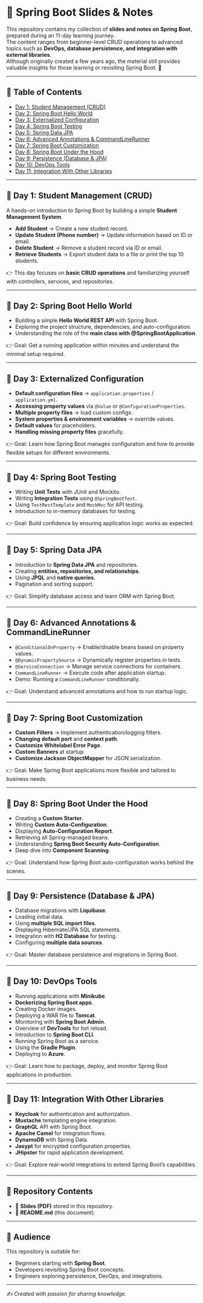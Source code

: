 # 📑 Spring Boot Slides & Notes  

This repository contains my collection of **slides and notes on Spring Boot**, prepared during an 11-day learning journey.  
The content ranges from beginner-level CRUD operations to advanced topics such as **DevOps, database persistence, and integration with external libraries**.  
Although originally created a few years ago, the material still provides valuable insights for those learning or revisiting Spring Boot. 🚀  

---

## 📌 Table of Contents

- [Day 1: Student Management (CRUD)](#day-1-student-management-crud)  
- [Day 2: Spring Boot Hello World](#day-2-spring-boot-hello-world)  
- [Day 3: Externalized Configuration](#day-3-externalized-configuration)  
- [Day 4: Spring Boot Testing](#day-4-spring-boot-testing)  
- [Day 5: Spring Data JPA](#day-5-spring-data-jpa)  
- [Day 6: Advanced Annotations & CommandLineRunner](#day-6-advanced-annotations--commandlinerunner)  
- [Day 7: Spring Boot Customization](#day-7-spring-boot-customization)  
- [Day 8: Spring Boot Under the Hood](#day-8-spring-boot-under-the-hood)  
- [Day 9: Persistence (Database & JPA)](#day-9-persistence-database--jpa)  
- [Day 10: DevOps Tools](#day-10-devops-tools)  
- [Day 11: Integration With Other Libraries](#day-11-integration-with-other-libraries)  

---

## 🔹 Day 1: Student Management (CRUD)
A hands-on introduction to Spring Boot by building a simple **Student Management System**.  
- **Add Student** → Create a new student record.  
- **Update Student (Phone number)** → Update information based on ID or email.  
- **Delete Student** → Remove a student record via ID or email.  
- **Retrieve Students** → Export student data to a file or print the top 10 students.  

👉 This day focuses on **basic CRUD operations** and familiarizing yourself with controllers, services, and repositories.  

---

## 🔹 Day 2: Spring Boot Hello World
- Building a simple **Hello World REST API** with Spring Boot.  
- Exploring the project structure, dependencies, and auto-configuration.  
- Understanding the role of the **main class with @SpringBootApplication**.  

👉 Goal: Get a running application within minutes and understand the minimal setup required.  

---

## 🔹 Day 3: Externalized Configuration
- **Default configuration files** → `application.properties` / `application.yml`.  
- **Accessing property values** via `@Value` or `@ConfigurationProperties`.  
- **Multiple property files** → load custom configs.  
- **System properties & environment variables** → override values.  
- **Default values** for placeholders.  
- **Handling missing property files** gracefully.  

👉 Goal: Learn how Spring Boot manages configuration and how to provide flexible setups for different environments.  

---

## 🔹 Day 4: Spring Boot Testing
- Writing **Unit Tests** with JUnit and Mockito.  
- Writing **Integration Tests** using `@SpringBootTest`.  
- Using `TestRestTemplate` and `MockMvc` for API testing.  
- Introduction to in-memory databases for testing.  

👉 Goal: Build confidence by ensuring application logic works as expected.  

---

## 🔹 Day 5: Spring Data JPA
- Introduction to **Spring Data JPA** and repositories.  
- Creating **entities, repositories, and relationships**.  
- Using **JPQL** and **native queries**.  
- Pagination and sorting support.  

👉 Goal: Simplify database access and learn ORM with Spring Boot.  

---

## 🔹 Day 6: Advanced Annotations & CommandLineRunner
- `@ConditionalOnProperty` → Enable/disable beans based on property values.  
- `@DynamicPropertySource` → Dynamically register properties in tests.  
- `@ServiceConnection` → Manage service connections for containers.  
- `CommandLineRunner` → Execute code after application startup.  
- Demo: Running a `CommandLineRunner` conditionally.  

👉 Goal: Understand advanced annotations and how to run startup logic.  

---

## 🔹 Day 7: Spring Boot Customization
- **Custom Filters** → Implement authentication/logging filters.  
- **Changing default port** and **context path**.  
- **Customize Whitelabel Error Page**.  
- **Custom Banners** at startup.  
- **Customize Jackson ObjectMapper** for JSON serialization.  

👉 Goal: Make Spring Boot applications more flexible and tailored to business needs.  

---

## 🔹 Day 8: Spring Boot Under the Hood
- Creating a **Custom Starter**.  
- Writing **Custom Auto-Configuration**.  
- Displaying **Auto-Configuration Report**.  
- Retrieving all Spring-managed beans.  
- Understanding **Spring Boot Security Auto-Configuration**.  
- Deep dive into **Component Scanning**.  

👉 Goal: Understand how Spring Boot auto-configuration works behind the scenes.  

---

## 🔹 Day 9: Persistence (Database & JPA)
- Database migrations with **Liquibase**.  
- Loading initial data.  
- Using **multiple SQL import files**.  
- Displaying Hibernate/JPA SQL statements.  
- Integration with **H2 Database** for testing.  
- Configuring **multiple data sources**.  

👉 Goal: Master database persistence and migrations in Spring Boot.  

---

## 🔹 Day 10: DevOps Tools
- Running applications with **Minikube**.  
- **Dockerizing Spring Boot apps**.  
- Creating Docker images.  
- Deploying a WAR file to **Tomcat**.  
- Monitoring with **Spring Boot Admin**.  
- Overview of **DevTools** for hot reload.  
- Introduction to **Spring Boot CLI**.  
- Running Spring Boot as a service.  
- Using the **Gradle Plugin**.  
- Deploying to **Azure**.  

👉 Goal: Learn how to package, deploy, and monitor Spring Boot applications in production.  

---

## 🔹 Day 11: Integration With Other Libraries
- **Keycloak** for authentication and authorization.  
- **Mustache** templating engine integration.  
- **GraphQL** API with Spring Boot.  
- **Apache Camel** for integration flows.  
- **DynamoDB** with Spring Data.  
- **Jasypt** for encrypted configuration properties.  
- **JHipster** for rapid application development.  

👉 Goal: Explore real-world integrations to extend Spring Boot’s capabilities.  

---

## 📂 Repository Contents
- 📝 **Slides (PDF)** stored in this repository.
- 📖 **README.md** (this document).  

---

## 🙌 Audience
This repository is suitable for:  
- Beginners starting with **Spring Boot**.  
- Developers revisiting Spring Boot concepts.  
- Engineers exploring persistence, DevOps, and integrations.  

---

✍️ *Created with passion for sharing knowledge.*

